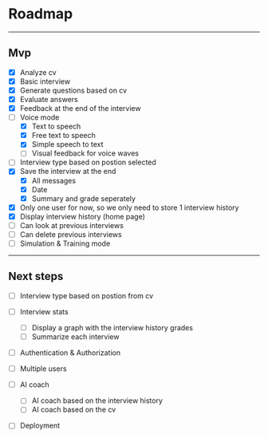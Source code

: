 # Roadmap
---
## Mvp
- [x] Analyze cv
- [x] Basic interview
- [x] Generate questions based on cv
- [x] Evaluate answers
- [x] Feedback at the end of the interview
- [ ] Voice mode
    - [x] Text to speech
    - [x] Free text to speech
    - [x] Simple speech to text
    - [ ] Visual feedback for voice waves
- [ ] Interview type based on postion selected
- [x] Save the interview at the end
    - [x] All messages
    - [x] Date
    - [x] Summary and grade seperately
- [x] Only one user for now, so we only need to store 1 interview history
- [x] Display interview history (home page)
- [ ] Can look at previous interviews
- [ ] Can delete previous interviews
- [ ] Simulation & Training mode
---
## Next steps
- [ ] Interview type based on postion from cv
- [ ] Interview stats
    - [ ] Display a graph with the interview history grades
    - [ ] Summarize each interview
- [ ] Authentication & Authorization
- [ ] Multiple users
- [ ] AI coach
    - [ ] AI coach based on the interview history
    - [ ] AI coach based on the cv
- [ ] Deployment

